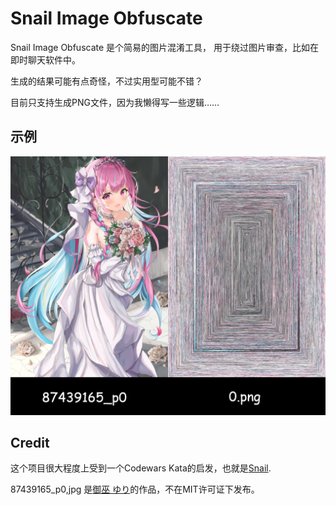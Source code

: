 # Snail Image Obfuscate

Snail Image Obfuscate 是个简易的图片混淆工具，
用于绕过图片审查，比如在即时聊天软件中。

生成的结果可能有点奇怪，不过实用型可能不错？

目前只支持生成PNG文件，因为我懒得写一些逻辑……

## 示例

![EXAMPLE](img/example.png)

## Credit

这个项目很大程度上受到一个Codewars Kata的启发，也就是[Snail](https://www.codewars.com/kata/521c2db8ddc89b9b7a0000c1).

87439165_p0,jpg 是[御巫 ゆり](https://www.pixiv.net/users/47219840)的作品，不在MIT许可证下发布。

